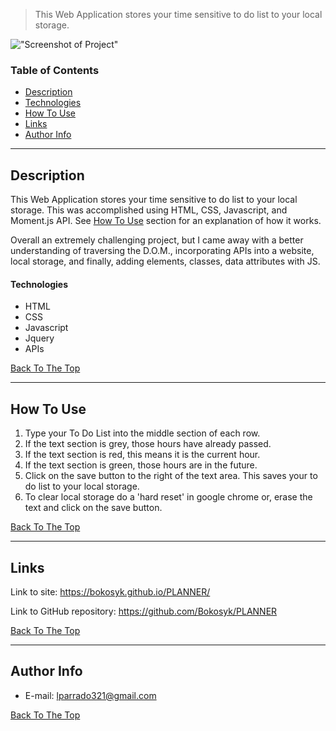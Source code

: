 > This Web Application stores your time sensitive to do list to your local storage.

!["Screenshot of Project"](C:\Users\lparr\OneDrive\Documents\UCF\Homework\PLANNER\Assets\05-third-party-apis-homework-demo.gif)

### Table of Contents

- [Description](#description)
- [Technologies](#technologies)
- [How To Use](#how-to-use)
- [Links](#links)
- [Author Info](#author-info)

---

## Description

This Web Application stores your time sensitive to do list to your local storage. This was accomplished using HTML, CSS, Javascript, and Moment.js API. See [How To Use](#how-to-use) section for an explanation of how it works.

Overall an extremely challenging project, but I came away with a better understanding of traversing the D.O.M., incorporating APIs into a website, local storage, and finally, adding elements, classes, data attributes with JS.

#### Technologies

- HTML
- CSS
- Javascript
- Jquery
- APIs

[Back To The Top](#read-me-template)

---

## How To Use

1. Type your To Do List into the middle section of each row.
2. If the text section is grey, those hours have already passed.
3. If the text section is red, this means it is the current hour.
4. If the text section is green, those hours are in the future.
5. Click on the save button to the right of the text area. This saves your to do list to your local storage.
6. To clear local storage do a 'hard reset' in google chrome or, erase the text and click on the save button.

[Back To The Top](#read-me-template)

---

## Links

Link to site: https://bokosyk.github.io/PLANNER/


Link to GitHub repository: https://github.com/Bokosyk/PLANNER


[Back To The Top](#read-me-template)

---

## Author Info

- E-mail: lparrado321@gmail.com

[Back To The Top](#read-me-template)